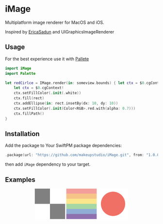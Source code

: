 # iMage 

Multiplatform image renderer for MacOS and iOS.

Inspired by [EricaSadun](https://ericasadun.com) and UIGraphicsImageRenderer

## Usage

For the best experience use it with [Pallete](https://github.com/MakeupStudio/Palette)

```swift
import iMage
import Palette
```

```swift
let redCirlce = IMage.render(in: someview.bounds) { let ctx = $0.cgContext 
    let ctx = $0.cgContext!
    ctx.setFillColor(.init(.white))
    ctx.fill(rect)
    ctx.addEllipse(in: rect.insetBy(dx: 10, dy: 10))
    ctx.setFillColor(.init(Color<RGB>.red.with(alpha: 0.7)))
    ctx.fillPath()
}
```

## Installation

Add the package to Your SwiftPM package dependencies:

```swift
.package(url: "https://github.com/makeupstudio/iMage.git", from: "1.0.0")
```

then add `iMage` dependency to your target.

## Examples

<p align="center">
  <img src="Examples/Tiles.png" width="100">
  <img src="Examples/Rainbow.png" width="100">
  <img src="Examples/Circle.png" width="100">
</p>


